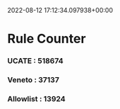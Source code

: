 2022-08-12 17:12:34.097938+00:00
# Rule Counter 
 ### UCATE : 518674

 ### Veneto : 37137

 ### Allowlist : 13924